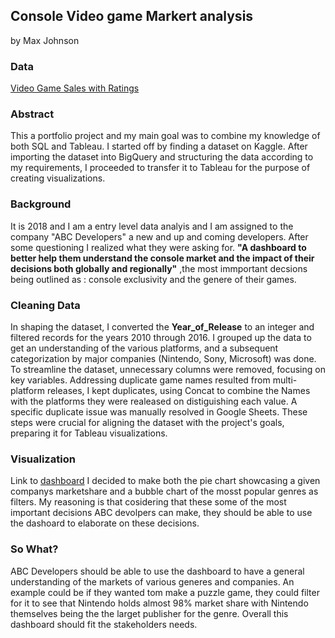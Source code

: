 ## Console Video game Markert analysis 
by Max Johnson 
### Data 
[Video Game Sales with Ratings
](https://www.kaggle.com/datasets/rush4ratio/video-game-sales-with-ratings/data)
### Abstract
This a portfolio project and my main goal was to combine my knowledge of both SQL and Tableau. I started off by finding a dataset on Kaggle. After importing the dataset into BigQuery and structuring the data according to my requirements, I proceeded to transfer it to Tableau for the purpose of creating visualizations.

### Background 
It is 2018 and I am a entry level data analyis and I am assigned to the company "ABC Developers" a new and up and coming developers. After some questioning I realized what they were asking for. **"A dashboard to better help them understand the console market and the impact of their decisions both globally and regionally"**
,the most immportant decsions being outlined as  : console exclusivity and the genere of their games. 

### Cleaning Data 
In shaping the dataset, I converted the **Year_of_Release** to an integer and filtered records for the years 2010 through 2016. I grouped up the data to get an understanding of the various platforms, and a subsequent categorization by major companies (Nintendo, Sony, Microsoft) was done. To streamline the dataset, unnecessary columns were removed, focusing on key variables. Addressing duplicate game names resulted from multi-platform releases, I kept duplicates, using Concat to combine the Names with the platforms they were realeased on distiguishing each value. A specific duplicate issue was manually resolved in Google Sheets. These steps were crucial for aligning the dataset with the project's goals, preparing it for Tableau visualizations.

###  Visualization
Link to [dashboard](https://public.tableau.com/app/profile/maximillian.johnson/viz/VideoGameDashBoard_17032090372230/Dashboard1) 
I decided to make both the pie chart showcasing a given companys marketshare and a bubble chart of the mosst popular genres as filters. My reasoning is that cosidering that these some of the most important decisions ABC devolpers can make, they should be able to use the dashoard to elaborate on these decisions.

### So What? 
ABC Developers should be able to use the dashboard to have a general understanding of the markets of various generes and companies. An example could be if they wanted tom make a puzzle game, they could filter for it to see that Nintendo holds almost 98% market share with Nintendo themselves being the the larget publisher for the genre. Overall this dashboard should fit the stakeholders needs.  




